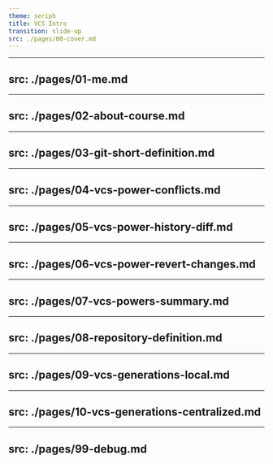 ```yaml
---
theme: seriph
title: VCS Intro
transition: slide-up
src: ./pages/00-cover.md
---
```


---
src: ./pages/01-me.md
---

---
src: ./pages/02-about-course.md
---

---
src: ./pages/03-git-short-definition.md
---

---
src: ./pages/04-vcs-power-conflicts.md
---

---
src: ./pages/05-vcs-power-history-diff.md
---

---
src: ./pages/06-vcs-power-revert-changes.md
---

---
src: ./pages/07-vcs-powers-summary.md
---

---
src: ./pages/08-repository-definition.md
---

---
src: ./pages/09-vcs-generations-local.md
---

---
src: ./pages/10-vcs-generations-centralized.md
---

---
src: ./pages/99-debug.md
---
